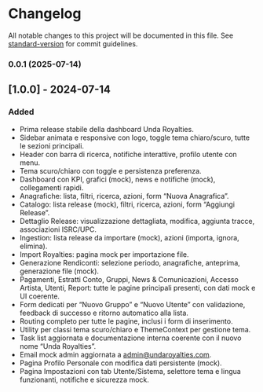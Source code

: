 # Changelog

All notable changes to this project will be documented in this file. See [standard-version](https://github.com/conventional-changelog/standard-version) for commit guidelines.

### 0.0.1 (2025-07-14)

## [1.0.0] - 2024-07-14
### Added
- Prima release stabile della dashboard Unda Royalties.
- Sidebar animata e responsive con logo, toggle tema chiaro/scuro, tutte le sezioni principali.
- Header con barra di ricerca, notifiche interattive, profilo utente con menu.
- Tema scuro/chiaro con toggle e persistenza preferenza.
- Dashboard con KPI, grafici (mock), news e notifiche (mock), collegamenti rapidi.
- Anagrafiche: lista, filtri, ricerca, azioni, form “Nuova Anagrafica”.
- Catalogo: lista release (mock), filtri, ricerca, azioni, form “Aggiungi Release”.
- Dettaglio Release: visualizzazione dettagliata, modifica, aggiunta tracce, associazioni ISRC/UPC.
- Ingestion: lista release da importare (mock), azioni (importa, ignora, elimina).
- Import Royalties: pagina mock per importazione file.
- Generazione Rendiconti: selezione periodo, anagrafiche, anteprima, generazione file (mock).
- Pagamenti, Estratti Conto, Gruppi, News & Comunicazioni, Accesso Artista, Utenti, Report: tutte le pagine principali presenti, con dati mock e UI coerente.
- Form dedicati per “Nuovo Gruppo” e “Nuovo Utente” con validazione, feedback di successo e ritorno automatico alla lista.
- Routing completo per tutte le pagine, inclusi i form di inserimento.
- Utility per classi tema scuro/chiaro e ThemeContext per gestione tema.
- Task list aggiornata e documentazione interna coerente con il nuovo nome “Unda Royalties”.
- Email mock admin aggiornata a admin@undaroyalties.com.
- Pagina Profilo Personale con modifica dati persistente (mock).
- Pagina Impostazioni con tab Utente/Sistema, selettore tema e lingua funzionanti, notifiche e sicurezza mock. 